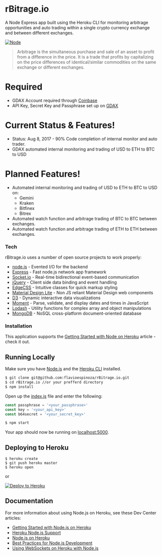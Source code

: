 # rBitrage.io
A Node Express app built using the Heroku CLI for monitoring arbitrage opportunities and auto trading within a single crypto currency exchange and between different exchanges.

[![Node](https://www.shareicon.net/data/128x128/2015/10/06/112725_development_512x512.png)](https://nodejs.org/en/)

> Arbitrage is the simultaneous purchase and sale of an asset to profit from a difference in the price.
> It is a trade that profits by capitalizing on the price differences of identical/similar commodities
> on the same exchange or different exchanges.

# Required
  - GDAX Account required through [Coinbase](https://www.coinbase.com)
  - API Key, Secret Key and Passphrase set up on [GDAX](https://www.gdax.com/settings/api)

# Current Status & Features!
  - Status: Aug 8, 2017 - 90% Code completion of internal monitor and auto trader.
  - GDAX automated internal monitoring and trading of USD to ETH to BTC to USD

# Planned Features!
  - Automated internal monitoring and trading of USD to ETH to BTC to USD on:
      - Gemini
      - Kraken
      - Bitfinex
      - Bitrex
  - Automated watch function and arbitrage trading of BTC to BTC between exchanges.
  - Automated watch function and arbitrage trading of ETH to ETH between exchanges.

### Tech

rBitrage.io uses a number of open source projects to work properly:

* [node.js](https://nodejs.org) - Evented I/O for the backend
* [Express](https://expressjs.com/) - Fast node.js network app framework
* [Socket.io](http://socket.io/) - Real-time bidirectional event-based communication
* [jQuery](https://jquery.com/) - Client side data binding and event handling
* [EdgeCSS](https://github.com/flavioespinoza/edge-css) - Intuitive classes for quick markup styling
* [Material Design Lite](https://getmdl.io/) - Non JS reliant Material Design web components
* [D3](https://d3js.org) - Dynamic interactive data visualizations
* [Moment](https://momentjs.com/) - Parse, validate, and display dates and times in JavaScript
* [Lodash](https://lodash.com/) - Utility functions for complex array and object manipulations
* [MongoDB](https://www.mongodb.com/) - NoSQL cross-platform document-oriented database

### Installation

This application supports the [Getting Started with Node on Heroku](https://devcenter.heroku.com/articles/getting-started-with-nodejs) article - check it out.

## Running Locally

Make sure you have [Node.js](http://nodejs.org/) and the [Heroku CLI](https://cli.heroku.com/) installed.

```sh
$ git clone git@github.com:flavioespinoza/rBitrage.io.git
$ cd rBitrage.io //or your prefferd directory
$ npm install
```

Open up the [index.js](https://github.com/flavioespinoza/rBitrage.io/blob/master/index.js) file and enter the following:
```javascript
const passphrase = '<your_passphrase>'
const key = '<your_api_key>'
const b64secret = '<your_secret_key>'
```
```sh
$ npm start
```

Your app should now be running on [localhost:5000](http://localhost:5000/).

## Deploying to Heroku

```
$ heroku create
$ git push heroku master
$ heroku open
```
or

[![Deploy to Heroku](https://www.herokucdn.com/deploy/button.png)](https://heroku.com/deploy)

## Documentation

For more information about using Node.js on Heroku, see these Dev Center articles:

- [Getting Started with Node.js on Heroku](https://devcenter.heroku.com/articles/getting-started-with-nodejs)
- [Heroku Node.js Support](https://devcenter.heroku.com/articles/nodejs-support)
- [Node.js on Heroku](https://devcenter.heroku.com/categories/nodejs)
- [Best Practices for Node.js Development](https://devcenter.heroku.com/articles/node-best-practices)
- [Using WebSockets on Heroku with Node.js](https://devcenter.heroku.com/articles/node-websockets)

